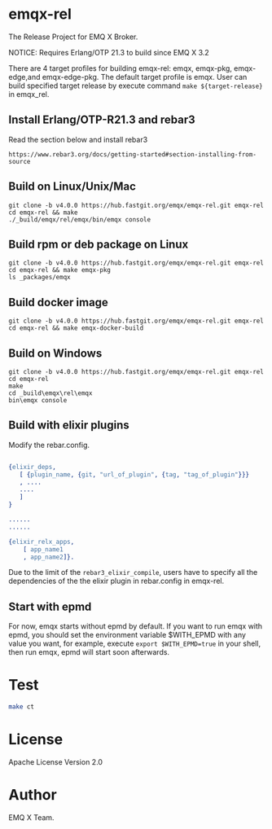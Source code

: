 # emqx-rel


The Release Project for EMQ X Broker.

NOTICE: Requires Erlang/OTP 21.3 to build since EMQ X 3.2


There are 4 target profiles for building emqx-rel: emqx, emqx-pkg, emqx-edge,and emqx-edge-pkg. The default target profile is emqx. User can build specified target release by execute command `make ${target-release}` in emqx_rel.

## Install Erlang/OTP-R21.3 and rebar3

Read the section below and install rebar3

```
https://www.rebar3.org/docs/getting-started#section-installing-from-source
```

## Build on Linux/Unix/Mac

```
git clone -b v4.0.0 https://hub.fastgit.org/emqx/emqx-rel.git emqx-rel
cd emqx-rel && make
./_build/emqx/rel/emqx/bin/emqx console
```

## Build rpm or deb package on Linux
```
git clone -b v4.0.0 https://hub.fastgit.org/emqx/emqx-rel.git emqx-rel
cd emqx-rel && make emqx-pkg
ls _packages/emqx
```

## Build docker image
```
git clone -b v4.0.0 https://hub.fastgit.org/emqx/emqx-rel.git emqx-rel
cd emqx-rel && make emqx-docker-build
```

## Build on Windows

```
git clone -b v4.0.0 https://hub.fastgit.org/emqx/emqx-rel.git emqx-rel
cd emqx-rel
make
cd _build\emqx\rel\emqx
bin\emqx console
```

## Build with elixir plugins

Modify the rebar.config.

```erlang

{elixir_deps,
   [ {plugin_name, {git, "url_of_plugin", {tag, "tag_of_plugin"}}}
   , ....
   ....
   ]
}

......
......

{elixir_relx_apps,
    [ app_name1
    , app_name2]}.

```

Due to the limit of the `rebar3_elixir_compile`, users have to specify all the
dependencies of the the elixir plugin in rebar.config in emqx-rel.

## Start with epmd

For now, emqx starts without epmd by default. If you want to run emqx with epmd,
you should set the environment variable $WITH_EPMD with any value you want, for example, execute `export $WITH_EPMD=true` in your shell, then run emqx, epmd will start soon afterwards.

# Test

```bash
make ct
```

# License

Apache License Version 2.0

# Author

EMQ X Team.
